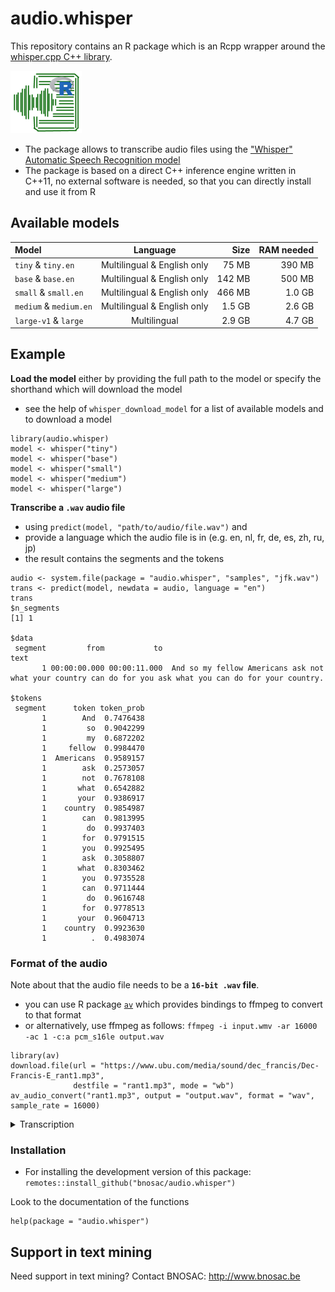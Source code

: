 # audio.whisper

This repository contains an R package which is an Rcpp wrapper around the [whisper.cpp C++ library](https://github.com/ggerganov/whisper.cpp).

![](tools/logo-audio-whisper-x100.png)

- The package allows to transcribe audio files using the ["Whisper" Automatic Speech Recognition model](https://github.com/openai/whisper)
- The package is based on a direct C++ inference engine written in C++11, no external software is needed, so that you can directly install and use it from R


## Available models

| Model                  | Language                    |  Size  | RAM needed |
|:-----------------------|:---------------------------:|-------:|-----------:|
| `tiny` & `tiny.en`     | Multilingual & English only | 75 MB  | 390 MB     |
| `base` & `base.en`     | Multilingual & English only | 142 MB | 500 MB     |
| `small` & `small.en`   | Multilingual & English only | 466 MB | 1.0 GB     |
| `medium` & `medium.en` | Multilingual & English only | 1.5 GB | 2.6 GB     |
| `large-v1` & `large`   | Multilingual                | 2.9 GB | 4.7 GB     |

## Example

**Load the model** either by providing the full path to the model or specify the shorthand which will download the model
  - see the help of `whisper_download_model` for a list of available models and to download a model

```{r}
library(audio.whisper)
model <- whisper("tiny")
model <- whisper("base")
model <- whisper("small")
model <- whisper("medium")
model <- whisper("large")
```

**Transcribe a `.wav` audio file** 
  - using `predict(model, "path/to/audio/file.wav")` and 
  - provide a language which the audio file is in (e.g. en, nl, fr, de, es, zh, ru, jp)
  - the result contains the segments and the tokens

```{r}
audio <- system.file(package = "audio.whisper", "samples", "jfk.wav")
trans <- predict(model, newdata = audio, language = "en")
trans
$n_segments
[1] 1

$data
 segment         from           to                                                                                                       text
       1 00:00:00.000 00:00:11.000  And so my fellow Americans ask not what your country can do for you ask what you can do for your country.

$tokens
 segment      token token_prob
       1        And  0.7476438
       1         so  0.9042299
       1         my  0.6872202
       1     fellow  0.9984470
       1  Americans  0.9589157
       1        ask  0.2573057
       1        not  0.7678108
       1       what  0.6542882
       1       your  0.9386917
       1    country  0.9854987
       1        can  0.9813995
       1         do  0.9937403
       1        for  0.9791515
       1        you  0.9925495
       1        ask  0.3058807
       1       what  0.8303462
       1        you  0.9735528
       1        can  0.9711444
       1         do  0.9616748
       1        for  0.9778513
       1       your  0.9604713
       1    country  0.9923630
       1          .  0.4983074
```

### Format of the audio

Note about that the audio file needs to be a **`16-bit .wav` file**. 

  - you can use R package [`av`](https://cran.r-project.org/package=av) which provides bindings to ffmpeg to convert to that format 
  - or alternatively, use ffmpeg as follows: `ffmpeg -i input.wmv -ar 16000 -ac 1 -c:a pcm_s16le output.wav`

```{r}
library(av)
download.file(url = "https://www.ubu.com/media/sound/dec_francis/Dec-Francis-E_rant1.mp3", 
              destfile = "rant1.mp3", mode = "wb")
av_audio_convert("rant1.mp3", output = "output.wav", format = "wav", sample_rate = 16000)
```

<details>
  <summary>Transcription</summary>
  
  ```{r}
  trans <- predict(model, newdata = "output.wav", language = "en", 
                  duration = 30 * 1000, offset = 7 * 1000, 
                  token_timestamps = TRUE)
  trans
  $n_segments
[1] 3

$data
 segment         from           to
       1 00:00:07.000 00:00:09.000
       2 00:00:09.000 00:00:28.320
       3 00:00:28.320 00:00:47.560
                                                                                                                                                                                                                                                                                 text
                                                                                                                                                                                                                                                                 Look at the picture.
  See the skull the part of bone removed the master race Frankenstein radio controls the brain thoughts broadcasting radio the eyesight television the Frankenstein earphone radio the threshold brain wash radio the latest new skull reforming to contain all Frankenstein controls
               even in thin skulls of white pedigree males visible Frankenstein controls the synthetic nerve radio directional and a loop make copies for yourself there is no escape from this worst gangster police state using all of the deadly gangster Frankenstein controls in

$tokens
 segment         token token_prob   token_from     token_to
       1          Look  0.7920775 00:00:07.290 00:00:07.500
       1            at  0.9533587 00:00:07.500 00:00:07.740
       1           the  0.9930137 00:00:07.740 00:00:07.980
       1       picture  0.9866030 00:00:08.150 00:00:08.910
       1             .  0.4817685 00:00:08.910 00:00:09.000
       2           See  0.9027144 00:00:09.000 00:00:09.600
       2           the  0.9135954 00:00:09.770 00:00:10.200
       2         skull  0.9744173 00:00:10.200 00:00:11.140
       2           the  0.4147968 00:00:11.200 00:00:11.450
       2          part  0.9925929 00:00:11.560 00:00:11.790
       2            of  0.9942859 00:00:11.790 00:00:11.950
       2          bone  0.7485979 00:00:11.950 00:00:12.300
       2       removed  0.9494925 00:00:12.300 00:00:12.890
       2           the  0.8467007 00:00:12.890 00:00:13.360
       2        master  0.7950389 00:00:13.360 00:00:13.760
       2          race  0.7110081 00:00:13.840 00:00:14.080
       2       Franken  0.7477894 00:00:14.080 00:00:14.540
       2         stein  0.9990029 00:00:14.540 00:00:14.880
       2         radio  0.8894377 00:00:14.880 00:00:15.340
       2      controls  0.9662802 00:00:15.340 00:00:15.880
       2           the  0.7160608 00:00:15.880 00:00:16.110
       2         brain  0.8459664 00:00:16.330 00:00:16.600
       2      thoughts  0.8184410 00:00:16.600 00:00:16.960
       2  broadcasting  0.8433461 00:00:16.960 00:00:17.500
       2         radio  0.9331039 00:00:17.500 00:00:18.060
       2           the  0.6228318 00:00:18.060 00:00:18.480
       2      eyesight  0.7125033 00:00:18.480 00:00:18.920
       2    television  0.5934165 00:00:18.920 00:00:19.550
       2           the  0.6777228 00:00:19.570 00:00:19.840
       2       Franken  0.7760635 00:00:19.840 00:00:20.260
       2         stein  0.9995500 00:00:20.260 00:00:20.560
       2           ear  0.8032390 00:00:20.560 00:00:20.800
       2         phone  0.6547742 00:00:20.800 00:00:21.000
       2         radio  0.8285248 00:00:21.000 00:00:21.200
       2           the  0.7571419 00:00:21.200 00:00:21.760
       2     threshold  0.7179375 00:00:21.880 00:00:22.160
       2         brain  0.5357999 00:00:22.160 00:00:22.600
       2          wash  0.4780060 00:00:22.600 00:00:22.880
       2         radio  0.8037748 00:00:22.880 00:00:23.340
       2           the  0.5277757 00:00:23.340 00:00:23.530
       2        latest  0.9907051 00:00:23.650 00:00:24.000
       2           new  0.4997224 00:00:24.010 00:00:24.240
       2         skull  0.6668728 00:00:24.240 00:00:24.600
       2        reform  0.6319429 00:00:24.600 00:00:24.860
       2           ing  0.9930735 00:00:24.860 00:00:24.870
       2            to  0.8599300 00:00:25.010 00:00:25.600
       2       contain  0.9415731 00:00:25.600 00:00:26.000
       2           all  0.7361928 00:00:26.000 00:00:26.220
       2       Franken  0.4516768 00:00:26.310 00:00:27.090
       2         stein  0.9923787 00:00:27.090 00:00:27.640
       2      controls  0.6375496 00:00:27.640 00:00:28.320
       3          even  0.5591227 00:00:28.320 00:00:28.680
       3            in  0.9300127 00:00:28.680 00:00:28.860
       3          thin  0.9598754 00:00:28.860 00:00:29.140
       3         skull  0.9767514 00:00:29.280 00:00:29.670
       3             s  0.9711202 00:00:29.720 00:00:29.750
       3            of  0.8679969 00:00:29.810 00:00:29.940
       3         white  0.9912420 00:00:29.940 00:00:30.260
       3           ped  0.7761678 00:00:30.390 00:00:30.660
       3            ig  0.9073334 00:00:30.660 00:00:30.840
       3           ree  0.9624532 00:00:30.840 00:00:31.110
       3         males  0.8032146 00:00:31.110 00:00:31.560
       3       visible  0.9220356 00:00:31.560 00:00:32.100
       3       Franken  0.9878631 00:00:32.210 00:00:32.730
       3         stein  0.9992224 00:00:32.860 00:00:33.270
       3      controls  0.9944689 00:00:33.270 00:00:34.040
       3           the  0.9478271 00:00:34.040 00:00:34.190
       3     synthetic  0.9090462 00:00:34.320 00:00:34.950
       3         nerve  0.9520817 00:00:34.990 00:00:35.360
       3         radio  0.9673731 00:00:35.360 00:00:35.760
       3   directional  0.5604557 00:00:35.760 00:00:36.480
       3           and  0.7968725 00:00:36.480 00:00:36.920
       3             a  0.3190286 00:00:36.920 00:00:37.000
       3          loop  0.9506577 00:00:37.000 00:00:37.300
       3          make  0.7117329 00:00:37.400 00:00:37.920
       3        copies  0.9524156 00:00:37.920 00:00:38.320
       3           for  0.9619224 00:00:38.320 00:00:38.560
       3      yourself  0.9430138 00:00:38.560 00:00:38.960
       3         there  0.4097285 00:00:38.960 00:00:39.560
       3            is  0.9436054 00:00:39.560 00:00:39.710
       3            no  0.9109243 00:00:39.860 00:00:40.160
       3        escape  0.5427161 00:00:40.160 00:00:41.210
       3          from  0.9396328 00:00:41.390 00:00:41.480
       3          this  0.9665326 00:00:41.480 00:00:41.660
       3         worst  0.3676438 00:00:41.660 00:00:42.120
       3      gangster  0.8119254 00:00:42.120 00:00:43.040
       3        police  0.8284922 00:00:43.040 00:00:43.480
       3         state  0.9333297 00:00:43.480 00:00:43.800
       3         using  0.8431630 00:00:43.800 00:00:44.400
       3           all  0.9206151 00:00:44.400 00:00:44.640
       3            of  0.8506151 00:00:44.640 00:00:44.790
       3           the  0.9328284 00:00:44.790 00:00:44.880
       3        deadly  0.9050536 00:00:44.880 00:00:45.320
       3      gangster  0.9318002 00:00:45.320 00:00:45.840
       3       Franken  0.9444947 00:00:45.840 00:00:46.230
       3         stein  0.9946011 00:00:46.230 00:00:46.520
       3      controls  0.8644955 00:00:46.520 00:00:47.310
       3            in  0.7534380 00:00:47.320 00:00:47.560
  ```
</details>






### Installation

- For installing the development version of this package: `remotes::install_github("bnosac/audio.whisper")`

Look to the documentation of the functions

```
help(package = "audio.whisper")
```

## Support in text mining

Need support in text mining?
Contact BNOSAC: http://www.bnosac.be

